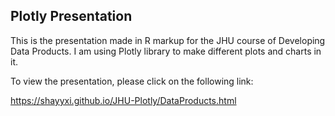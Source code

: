 ## Plotly Presentation

This is the presentation made in R markup for the JHU course of Developing Data Products. I am using Plotly library to make different plots and charts in it. 

To view the presentation, please click on the following link:

https://shayyxi.github.io/JHU-Plotly/DataProducts.html
